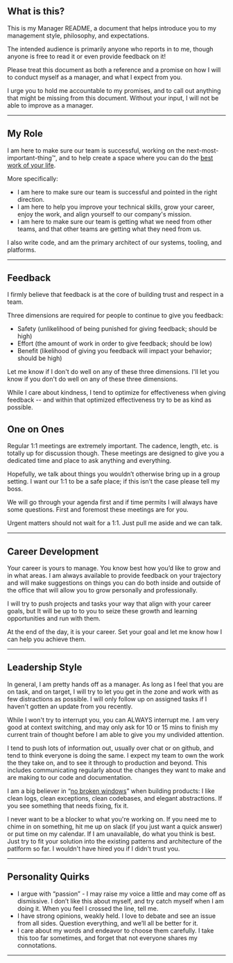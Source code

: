 ## What is this?

This is my Manager README, a document that helps introduce you to my management style, philosophy, and expectations. 

The intended audience is primarily anyone who reports in to me, though anyone is free to read it or even provide feedback on it! 

Please treat this document as both a reference and a promise on how I will to conduct myself as a manager, and what I expect from you.

I urge you to hold me accountable to my promises, and to call out anything that might be missing from this document. Without your input, I will not be able to improve as a manager.

---

## My Role

I am here to make sure our team is successful, working on the next-most-important-thing™, and to help create a space where you can do the <u>best work of your life</u>. 

More specifically:

- I am here to make sure our team is successful and pointed in the right direction. 
- I am here to help you improve your technical skills, grow your career, enjoy the work, and align yourself to our company's mission.
- I am here to make sure our team is getting what we need from other teams, and that other teams are getting what they need from us.

 I also write code, and am the primary architect of our systems, tooling, and platforms.

---

## Feedback

I firmly believe that feedback is at the core of building trust and respect in a team.

Three dimensions are required for people to continue to give you feedback:

- Safety (unlikelihood of being punished for giving feedback; should be high)
- Effort (the amount of work in order to give feedback; should be low)
- Benefit (likelihood of giving you feedback will impact your behavior; should be high)

Let me know if I don't do well on any of these three dimensions. I'll let you know if you don't do well on any of these three dimensions.

While I care about kindness, I tend to optimize for effectiveness when giving feedback -- and within that optimized effectiveness try to be as kind as possible.

## One on Ones

Regular 1:1 meetings are extremely important. The cadence, length, etc. is totally up for discussion though. These meetings are designed to give you a dedicated time and place to ask anything and everything.

Hopefully, we talk about things you wouldn’t otherwise bring up in a group setting. I want our 1:1 to be a safe place; if this isn’t the case please tell my boss.

We will go through your agenda first and if time permits I will always have some questions. First and foremost these meetings are for you.

Urgent matters should not wait for a 1:1. Just pull me aside and we can talk.

---

## Career Development

Your career is yours to manage. You know best how you’d like to grow and in what areas. I am always available to provide feedback on your trajectory and will make suggestions on things you can do both inside and outside of the office that will allow you to grow personally and professionally.

I will try to push projects and tasks your way that align with your career goals, but It will be up to to you to seize these growth and learning opportunities and run with them.

At the end of the day, it is your career. Set your goal and let me know how I can help you achieve them.

---

##  Leadership Style

In general, I am pretty hands off as a manager. As long as I feel that you are on task, and on target, I will try to let you get in the zone and work with as few distractions as possible. I will only follow up on assigned tasks if I haven't gotten an update from you recently. 

While I won't try to interrupt you, you can ALWAYS interrupt me. I am very good at context switching, and may only ask for 10 or 15 mins to finish my current train of thought before I am able to give you my undivided attention.

I tend to push lots of information out, usually over chat or on github, and tend to think everyone is doing the same. I expect my team to own the work the they take on, and to see it through to production and beyond. This includes communicating regularly about the changes they want to make and are making to our code and documentation.

I am a big believer in “[no broken windows](https://en.wikipedia.org/wiki/Broken_windows_theory)” when building products: I like clean logs, clean exceptions, clean codebases, and elegant abstractions. If you see something that needs fixing, fix it.

I never want to be a blocker to what you're working on. If you need me to chime in on something, hit me up on slack (if you just want a quick answer) or put time on my calendar.  If I am unavailable, do what you think is best. Just try to fit your solution into the existing patterns and architecture of the patlform so far. I wouldn't have hired you if I didn't trust you.

---

## Personality Quirks

- I argue with “passion” - I may raise my voice a little and may come off as dismissive. I don’t like this about myself, and try catch myself when I am doing it. When you feel I crossed the line, tell me.
- I have strong opinions, weakly held.  I love to debate and see an issue from all sides.  Question everything, and we’ll all be better for it.
- I care about my words and endeavor to choose them carefully.  I take this too far sometimes, and forget that not everyone shares my connotations.  

---





 
